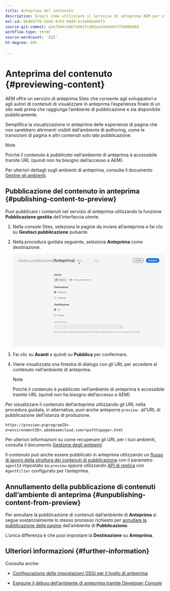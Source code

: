 ```yaml
---
title: Anteprima del contenuto
description: Scopri come utilizzare il servizio di anteprima AEM per visualizzare in anteprima i contenuti prima della pubblicazione.
exl-id: 6b4b57f6-2e66-4c83-94d9-bc1e0daab0f3
source-git-commit: a3e79441d46fa961fcd05ea54e84957754890d69
workflow-type: tm+mt
source-wordcount: '315'
ht-degree: 80%

---
```



# Anteprima del contenuto {#previewing-content}

AEM offre un servizio di anteprima Sites che consente agli sviluppatori e agli autori di contenuti di visualizzare in anteprima l’esperienza finale di un sito web prima che raggiunga l’ambiente di pubblicazione e sia disponibile pubblicamente.

Semplifica la visualizzazione in anteprima delle esperienze di pagina che non sarebbero altrimenti visibili dall’ambiente di authoring, come le transizioni di pagina e altri contenuti solo lato pubblicazione.

>[!NOTE]
>
>Poiché il contenuto è *pubblicato* nell’ambiente di anteprima è accessibile tramite URL (quindi non ha bisogno dell’accesso a AEM).

Per ulteriori dettagli sugli ambienti di anteprima, consulta il documento [Gestire gli ambienti](/help/implementing/cloud-manager/manage-environments.md#access-preview-service).

## Pubblicazione del contenuto in anteprima {#publishing-content-to-preview}

Puoi pubblicare i contenuti nel servizio di anteprima utilizzando la funzione **Pubblicazione gestita** dell’interfaccia utente.

1. Nella console Sites, seleziona le pagine da inviare all’anteprima e fai clic su **Gestisci pubblicazione** pulsante.
1. Nella procedura guidata seguente, seleziona **Anteprima** come destinazione.

   ![pubblicazione gestita](/help/sites-cloud/authoring/assets/previewmanagedpublication.png)

1. Fai clic su **Avanti** e quindi su **Pubblica** per confermare.

1. Viene visualizzata una finestra di dialogo con gli URL per accedere al contenuto nell’ambiente di anteprima.

   >[!NOTE]
   >
   >Poiché il contenuto è *pubblicato* nell’ambiente di anteprima è accessibile tramite URL (quindi non ha bisogno dell’accesso a AEM).

Per visualizzare il contenuto dell’anteprima utilizzando gli URL nella procedura guidata, in alternativa, puoi anche anteporre `preview-` all’URL di pubblicazione dell’istanza di produzione.

```
https://preview-p<programID>-e>environmentID>.adobeaemcloud.com/<pathtopage>.html
```

Per ulteriori informazioni su come recuperare gli URL per i tuoi ambienti, consulta il documento [Gestione degli ambienti](/help/implementing/cloud-manager/manage-environments.md).

Il contenuto può anche essere pubblicato in anteprima utilizzando un [flusso di lavoro della struttura dei contenuti di pubblicazione](/help/operations/replication.md#publish-content-tree-workflow) con il parametro `agentId` impostato su `preview` oppure utilizzando [API di replica](/help/operations/replication.md#replication-api) con `AgentFilter` configurato per l’anteprima.

## Annullamento della pubblicazione di contenuti dall’ambiente di anteprima {#unpublishing-content-from-preview}

Per annullare la pubblicazione di contenuti dall’ambiente di **Anteprima** si segue sostanzialmente lo stesso processo richiesto per [annullare la pubblicazione delle pagine](/help/sites-cloud/authoring/fundamentals/publishing-pages.md#unpublishing-pages) dall’ambiente di **Pubblicazione**.

L’unica differenza è che puoi impostare la **Destinazione** su **Anteprima**.

## Ulteriori informazioni {#further-information}

Consulta anche:

* [Configurazione delle impostazioni OSGi per il livello di anteprima](/help/implementing/preview-tier/preview-tier-configuring-osgi.md#configuring-osgi-settings-for-the-preview-tier)

* [Eseguire il debug dell’ambiente di anteprima tramite Developer Console](/help/implementing/preview-tier/preview-tier-configuring-osgi.md#debugging-preview-using-the-developer-console)